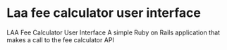# Laa fee calculator user interface

LAA Fee Calculator User Interface
A simple Ruby on Rails application that makes a call to the fee calculator API
